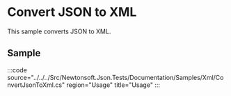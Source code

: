 ﻿# Convert JSON to XML

This sample converts JSON to XML. 

## Sample

:::code source="../../../Src/Newtonsoft.Json.Tests/Documentation/Samples/Xml/ConvertJsonToXml.cs" region="Usage" title="Usage" :::
